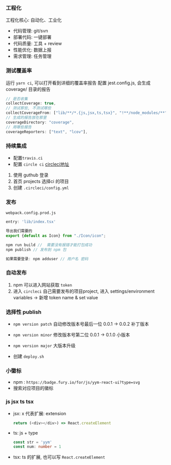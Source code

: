 ### 工程化
工程化核心: 自动化、工业化
- 代码管理: git/svn
- 部署代码: 一键部署
- 代码质量: 工具 + review
- 性能优化: 数据上报
- 需求管理: 任务管理

### 测试覆盖率
运行 `yarn ci`, 可以打开看到详细的覆盖率报告
配置 jest.config.js, 会生成 coverage/ 目录的报告
```js
// 是否收集
collectCoverage: true,
// 测试那些, 不测试哪些
collectCoverageFrom: ["lib/**/*.{js,jsx,ts,tsx}", "!**/node_modules/**"],
// 生成的报告放在那里
coverageDirectory: "coverage",
// 用哪些报告
coverageReporters: ["text", "lcov"],
```


### 持续集成
- 配置`travis.ci`
- 配置 `circle ci` [circleci地址](https://circleci.com/)
1. 使用 guthub 登录 
2. 首页 projects 选择ci 的项目
3. 创建 `.circleci/config.yml`


### 发布
`webpack.config.prod.js`

```js
entry: 'lib/index.tsx'

导出我们需要的
export {default as Icon} from "./Icon/icon";

npm run build //  需要没有报错才能打包成功
npm publish // 发布到 npm 包

如果需要登录: npm adduser // 用户名 密码
```
### 自动发布

1. npm 可以进入网站获取 `token`
2. 进入 `circleci` 自己需要发布的项目project, 进入 settings/environment variables -> 新增 token name & set value

### 选择性 publish
- `npm version patch` 自动修改版本号最后一位 0.0.1 -> 0.0.2 补丁版本
- `npm version minor` 修改版本号第二位 0.0.1 -> 0.1.0  小版本
- `npm version major` 大版本升级

- 创建 `deploy.sh`

### 小徽标

- npm : `https://badge.fury.io/for/js/yym-react-ui?type=svg`
- 搜索对应项目的徽标

### js jsx ts tsx
- jsx: x 代表扩展: extension 
  ```js
  return (<div></div>) => React.createElement
  ```
- ts: js + type
  ```ts
  const str = 'yym'
  const num: number = 1
  ```
- tsx: ts 的扩展, 也可以写 `React.createElement`
